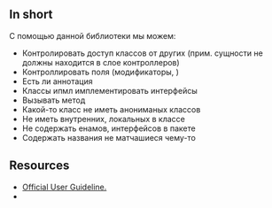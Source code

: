 ## In short

С помощью данной библиотеки мы можем:

- Контролировать доступ классов от других (прим. сущности не должны находится в слое контроллеров)
- Контроллировать поля (модификаторы, )
- Есть ли аннотация
- Классы ипмл имплементировать интерфейсы
- Вызывать метод
- Какой-то класс не иметь анониманых классов
- Не иметь внутренних, локальных в классе 
- Не содержать енамов, интерфейсов в пакете
- Содержать названия не матчашиеся чему-то


## Resources

- [Official User Guideline.](https://www.archunit.org/userguide/html/000_Index.html)
- 